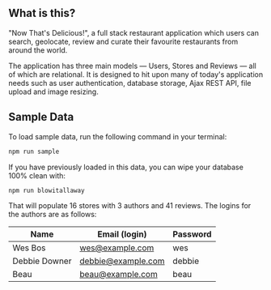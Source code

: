 ## What is this?

"Now That's Delicious!", a full stack restaurant application which users can search, geolocate, review and curate their favourite restaurants from around the world.

The application has three main models — Users, Stores and Reviews — all of which are relational. It is designed to hit upon many of today's application needs such as user authentication, database storage, Ajax REST API, file upload and image resizing.

## Sample Data

To load sample data, run the following command in your terminal:

```bash
npm run sample
```

If you have previously loaded in this data, you can wipe your database 100% clean with:

```bash
npm run blowitallaway
```

That will populate 16 stores with 3 authors and 41 reviews. The logins for the authors are as follows:

|Name|Email (login)|Password|
|---|---|---|
|Wes Bos|wes@example.com|wes|
|Debbie Downer|debbie@example.com|debbie|
|Beau|beau@example.com|beau|


